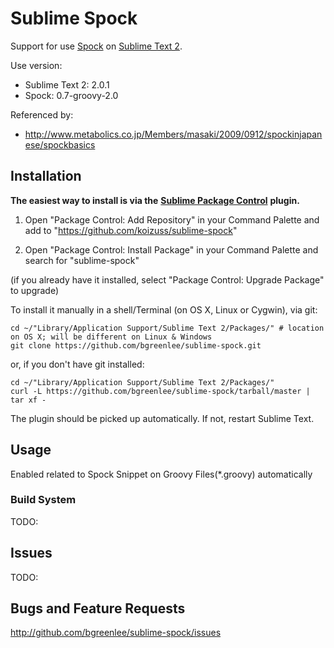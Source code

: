 # Sublime Spock

Support for use [Spock](http://code.google.com/p/spock/) on [Sublime Text 2](http://www.sublimetext.com/).

Use version:
* Sublime Text 2: 2.0.1
* Spock: 0.7-groovy-2.0

Referenced by:
* http://www.metabolics.co.jp/Members/masaki/2009/0912/spockinjapanese/spockbasics

## Installation

**The easiest way to install is via the** [**Sublime Package Control**](http://wbond.net/sublime_packages/package_control) **plugin.**

1. Open "Package Control: Add Repository" in your Command Palette and add to "https://github.com/koizuss/sublime-spock"

2. Open "Package Control: Install Package" in your Command Palette and search for "sublime-spock"

(if you already have it installed, select "Package Control: Upgrade Package" to upgrade)

To install it manually in a shell/Terminal (on OS X, Linux or Cygwin), via git:

    cd ~/"Library/Application Support/Sublime Text 2/Packages/" # location on OS X; will be different on Linux & Windows
    git clone https://github.com/bgreenlee/sublime-spock.git

or, if you don't have git installed:

    cd ~/"Library/Application Support/Sublime Text 2/Packages/"
    curl -L https://github.com/bgreenlee/sublime-spock/tarball/master | tar xf -

The plugin should be picked up automatically. If not, restart Sublime Text.

## Usage

Enabled related to Spock Snippet on Groovy Files(*.groovy) automatically

### Build System

TODO:

## Issues

TODO:

## Bugs and Feature Requests

<http://github.com/bgreenlee/sublime-spock/issues>
